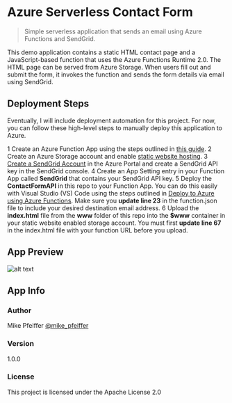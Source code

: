 # Azure Serverless Contact Form

> Simple serverless application that sends an email using Azure Functions and SendGrid.

This demo application contains a static HTML contact page and a JavaScript-based function that uses the Azure Functions Runtime 2.0. The HTML page can be served from Azure Storage. When users fill out and submit the form, it invokes the function and sends the form details via email using SendGrid.

## Deployment Steps

Eventually, I will include deployment automation for this project. For now, you can follow these high-level steps to manually deploy this application to Azure.

1 Create an Azure Function App using the steps outlined in [this guide](https://docs.microsoft.com/en-us/azure/azure-functions/functions-create-first-azure-function).
2 Create an Azure Storage account and enable [static website hosting](https://docs.microsoft.com/en-us/azure/storage/blobs/storage-blob-static-website). 
3 [Create a SendGrid Account](https://docs.microsoft.com/en-us/azure/sendgrid-dotnet-how-to-send-email#create-a-sendgrid-account) in the Azure Portal and create a SendGrid API key in the SendGrid console.
4 Create an App Setting entry in your Function App called **SendGrid** that contains your SendGrid API key.
5 Deploy the **ContactFormAPI** in this repo to your Function App. You can do this easily with Visual Studio (VS) Code using the steps outlined in [Deploy to Azure using Azure Functions](https://code.visualstudio.com/tutorials/functions-extension/getting-started). Make sure you **update line 23** in the function.json file to include your desired destination email address.
6 Upload the **index.html** file from the **www** folder of this repo into the **$www** container in your static website enabled storage account. You must first **update line 67** in the index.html file with your function URL before you upload.

## App Preview
![alt text](https://user-images.githubusercontent.com/5126491/50303670-038ad800-044b-11e9-9488-04f94e2843a6.gif "README Image")

## App Info

### Author

Mike Pfeiffer
[@mike_pfeiffer](https://twitter.com/mike_pfeiffer)

### Version

1.0.0

### License

This project is licensed under the Apache License 2.0

